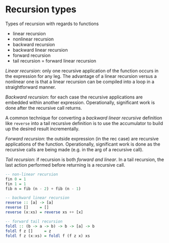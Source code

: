 # Recursion types

Types of recursion with regards to functions
- linear recursion
- nonlinear recursion
- backward recursion
- backward linear recursion
- forward recursion
- tail recursion = forward linear recursion



*Linear recursion*: only one recursive application of the function occurs in the expression for any leg. The advantage of a linear recursion versus a nonlinear one is that a linear recursion can be compiled into a loop in a straightforward manner.

*Backward recursion*: for each case the recursive applications are embedded within another expression. Operationally, significant work is done after the recursive call returns.

A common technique for converting a *backward linear recursive* definition like `reverse` into a tail recursive definition is to use the accumulator to build up the desired result incrementally.

*Forward recursion*: the outside expression (in the rec case) are recursive applications of the function. Operationally, significant work is done as the recursive calls are being made (e.g. in the arg of a recursive call).

*Tail recursion*: if recursion is both *forward and linear*. In a tail recursion, the last action performed before returning is a recursive call.


```hs
-- non-linear recursion
fin 0 = 1
fin 1 = 1
fib n = fib (n - 2) + fib (n - 1)

-- backward linear recursion
reverse :: [a] -> [a]
reverse []     = []
reverse (x:xs) = reverse xs ++ [x]

-- forward tail recursion
foldl :: (b -> a -> b) -> b -> [a] -> b
foldl f z []     = z
foldl f z (x:xs) = foldl f (f z x) xs
```
